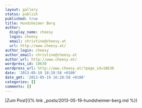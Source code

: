 ```yaml
---
layout: gallery
status: publish
published: true
title: Hundsheimer Berg
author:
  display_name: cheesy
  login: cheesy
  email: christine@cheesy.at
  url: http://www.cheesy.at/
author_login: cheesy
author_email: christine@cheesy.at
author_url: http://www.cheesy.at/
wordpress_id: 18630
wordpress_url: http://www.cheesy.at/?page_id=18630
date: '2013-05-19 18:28:58 +0100'
date_gmt: '2013-05-19 16:28:58 +0100'
categories: []
comments: []
---
```


[Zum Post]({% link _posts/2013-05-19-hundsheimer-berg.md %})
